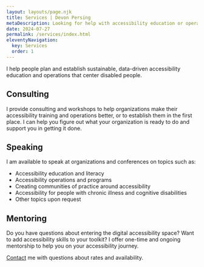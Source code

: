 ```yaml
---
layout: layouts/page.njk
title: Services | Devon Persing
metaDescription: Looking for help with accessibility education or operations? I offer consulting and training services.
date: 2024-07-27
permalink: /services/index.html
eleventyNavigation:
  key: Services
  order: 1
---
```


I help people plan and establish sustainable, data-driven accessibility education and operations that center disabled people.

## Consulting

I provide consulting and workshops to help organizations make their accessibility training and operations better, or to establish them in the first place. I can help you figure out what your organization is ready to do and support you in getting it done.

## Speaking

I am available to speak at organizations and conferences on topics such as:

- Accessibility education and literacy
- Accessibility operations and programs
- Creating communities of practice around accessibility
- Accessibility for people with chronic illness and cognitive disabilities
- Other topics upon request

## Mentoring

Do you have questions about entering the digital accessibility space? Want to add accessibility skills to your toolkit? I offer one-time and ongoing mentorship to help you on your accessibility journey.

[Contact](/contact/index.html) me with questions about rates and availability.